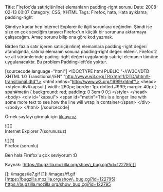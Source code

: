 Title: Firefox&#039;da satıriçi(inline) elemanların padding-right sorunu
Date: 2008-02-13 00:07
Category: CSS, XHTML
Tags: Firefox, hata, Hata ayıklama, padding-right

Şimdiye kadar hep Internet Explorer ile ilgili sorunlara değindim. Şimdi
ise size en çok sevdiğim tarayıcı Firefox'un küçük bir sorununu
aktarmaya çalışacağım. Amaç sorunu bilip ona göre kod yazmak.<!--more-->

Birden fazla satır içeren satıriçi(inline) elemanlara padding-right
değeri atandığında, satıriçi elemanın sonuna padding-right değeri
eklenir. Firefox 2 ve alt sürümlerinde pading-right değeri uygulandığı
satıriçi elemanın tümüne uygulanacaktır. Bu problem Padding-left'de
yoktur.

[sourcecode language="html"] \<!DOCTYPE html PUBLIC "-//W3C//DTD XHTML
1.0 Transitional//EN"
"http://www.w3.org/TR/xhtml1/DTD/xhtml1-transitional.dtd"\> \<html
xmlns="http://www.w3.org/1999/xhtml"\> \<head\> \<style\> div\#kapsul {
width: 260px; border: 1px dotted \#999; margin: 40px } span\#metin {
background: red; padding: 0 3em 0 0;} \</style\> \</head\> \<body\>
\<div id="kapsul"\> \<span id="metin"\>This is a longer line with some
more text to see how the line will wrap in container\</span\> \</div\>
\</body\> \</html\> [/sourcecode]

Örnek sayfayı görmak için [tıklayınız][].

![][]  
Internet Explorer 7(sorunusuz)

![][1]  
Firefox (sorunlu)

Ben hala Firefox'u çok seviyorum :D

Kaynak: [https://bugzilla.mozilla.org/show\_bug.cgi?id=122795][]

</p>

  [tıklayınız]: /dokumanlar/ornek_padding_right_sorunu.html
  []: /images/ie7.gif
  [1]: /images/ff.gif
  [https://bugzilla.mozilla.org/show\_bug.cgi?id=122795]: https://bugzilla.mozilla.org/show_bug.cgi?id=122795
